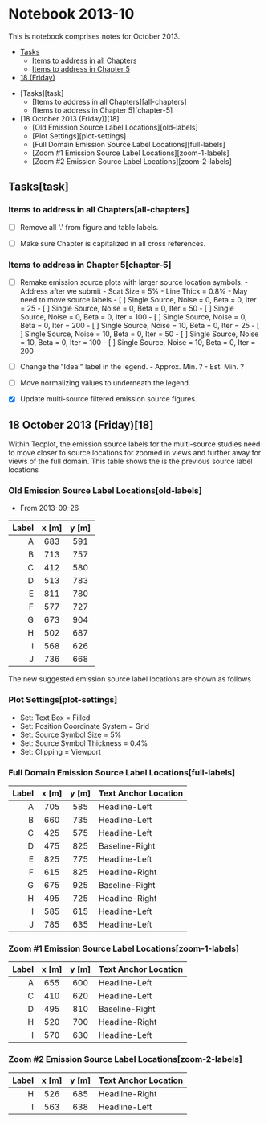# Notebook 2013-10

This is notebook comprises notes for October 2013.

- [Tasks](#tasks)
  - [Items to address in all Chapters](#items-to-address-in-all-chapters)
  - [Items to address in Chapter 5](#items-to-address-in-chapter-5)
- [18 (Friday)](#18-october-2013-friday)

<!-- MarkdownTOC -->
- [Tasks][task]
  - [Items to address in all Chapters][all-chapters]
  - [Items to address in Chapter 5][chapter-5]
- [18 October 2013 (Friday)][18]
  - [Old Emission Source Label Locations][old-labels]
  - [Plot Settings][plot-settings]
  - [Full Domain Emission Source Label Locations][full-labels]
  - [Zoom #1 Emission Source Label Locations][zoom-1-labels]
  - [Zoom #2 Emission Source Label Locations][zoom-2-labels]
<!-- /MarkdownTOC -->


## Tasks[task]

### Items to address in all Chapters[all-chapters]

- [ ] Remove all '.' from figure and table labels.
- [ ] Make sure Chapter is capitalized in all cross references.


### Items to address in Chapter 5[chapter-5]

- [ ] Remake emission source plots with larger source location symbols.
      - Address after we submit
      - Scat Size = 5%
      - Line Thick = 0.8%
      - May need to move source labels
      - [ ] Single Source, Noise = 0, Beta = 0, Iter = 25
      - [ ] Single Source, Noise = 0, Beta = 0, Iter = 50
      - [ ] Single Source, Noise = 0, Beta = 0, Iter = 100
      - [ ] Single Source, Noise = 0, Beta = 0, Iter = 200
      - [ ] Single Source, Noise = 10, Beta = 0, Iter = 25
      - [ ] Single Source, Noise = 10, Beta = 0, Iter = 50
      - [ ] Single Source, Noise = 10, Beta = 0, Iter = 100
      - [ ] Single Source, Noise = 10, Beta = 0, Iter = 200

- [ ] Change the "Ideal" label in the legend.
      - Approx. Min. ?
      - Est. Min. ?

- [ ] Move normalizing values to underneath the legend.

- [x] Update multi-source filtered emission source figures.


## 18 October 2013 (Friday)[18]

Within Tecplot, the emission source labels for the multi-source studies need to move closer to source locations for zoomed in views and further away for views of the full domain.  This table shows the is the previous source label locations

### Old Emission Source Label Locations[old-labels]

- From 2013-09-26

| Label | x [m] | y [m] |
|------:|:-----:|:-----:|
|   A   |  683  |  591  |
|   B   |  713  |  757  |
|   C   |  412  |  580  |
|   D   |  513  |  783  |
|   E   |  811  |  780  |
|   F   |  577  |  727  |
|   G   |  673  |  904  |
|   H   |  502  |  687  |
|   I   |  568  |  626  |
|   J   |  736  |  668  |

The new suggested emission source label locations are shown as follows

### Plot Settings[plot-settings]

- Set: Text Box = Filled
- Set: Position Coordinate System = Grid
- Set: Source Symbol Size = 5%
- Set: Source Symbol Thickness = 0.4%
- Set: Clipping = Viewport


### Full Domain Emission Source Label Locations[full-labels]

| Label | x [m] | y [m] | Text Anchor Location |
|------:|:-----:|:-----:|:---------------------|
|   A   |  705  |  585  |    Headline-Left     |
|   B   |  660  |  735  |    Headline-Left     |
|   C   |  425  |  575  |    Headline-Left     |
|   D   |  475  |  825  |    Baseline-Right    |
|   E   |  825  |  775  |    Headline-Left     |
|   F   |  615  |  825  |    Headline-Right    |
|   G   |  675  |  925  |    Baseline-Right    |
|   H   |  495  |  725  |    Headline-Right    |
|   I   |  585  |  615  |    Headline-Left     |
|   J   |  785  |  635  |    Headline-Left     |


### Zoom #1 Emission Source Label Locations[zoom-1-labels]

| Label | x [m] | y [m] | Text Anchor Location |
|------:|:-----:|:-----:|:---------------------|
|   A   |  655  |  600  |    Headline-Left     |
|   C   |  410  |  620  |    Headline-Left     |
|   D   |  495  |  810  |    Baseline-Right    |
|   H   |  520  |  700  |    Headline-Right    |
|   I   |  570  |  630  |    Headline-Left     |


### Zoom #2 Emission Source Label Locations[zoom-2-labels]

| Label | x [m] | y [m] | Text Anchor Location |
|------:|:-----:|:-----:|:---------------------|
|   H   |  526  |  685  |    Headline-Right    |
|   I   |  563  |  638  |    Headline-Left     |
